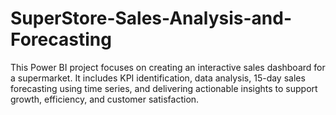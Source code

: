 # SuperStore-Sales-Analysis-and-Forecasting
This Power BI project focuses on creating an interactive sales dashboard for a supermarket. It includes KPI identification, data analysis, 15-day sales forecasting using time series, and delivering actionable insights to support growth, efficiency, and customer satisfaction.
